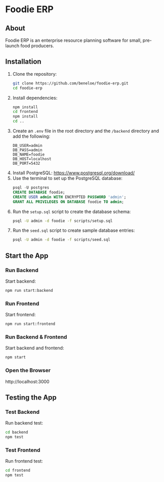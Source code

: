 # Foodie ERP

## About
Foodie ERP is an enterprise resource planning software for small, pre-launch food producers.

## Installation
1. Clone the repository:
    ```sh
    git clone https://github.com/beneloe/foodie-erp.git
    cd foodie-erp
    ```
2. Install dependencies:
    ```sh
    npm install
    cd frontend
    npm install
    cd ..
    ```
3. Create an `.env` file in the root directory and the `/backend` directory and add the following:
    ```env
    DB_USER=admin
    DB_PASS=admin
    DB_NAME=foodie
    DB_HOST=localhost
    DB_PORT=5432
    ```
4. Install PostgreSQL: https://www.postgresql.org/download/
5. Use the terminal to set up the PostgreSQL database:
    ```sql
    psql -U postgres
    CREATE DATABASE foodie;
    CREATE USER admin WITH ENCRYPTED PASSWORD 'admin';
    GRANT ALL PRIVILEGES ON DATABASE foodie TO admin;
    ```
6. Run the `setup.sql` script to create the database schema:
    ```sh
    psql -U admin -d foodie -f scripts/setup.sql
    ```
7. Run the `seed.sql` script to create sample database entries:
    ```sh
    psql -U admin -d foodie -f scripts/seed.sql
    ```

## Start the App

### Run Backend
Start backend:
```sh
npm run start:backend
```

### Run Frontend
Start frontend:
```sh
npm run start:frontend
```

### Run Backend & Frontend
Start backend and frontend:
```sh
npm start
```

### Open the Browser
http://localhost:3000

## Testing the App

### Test Backend
Run backend test:
```sh
cd backend
npm test
```

### Test Frontend
Run frontend test:
```sh
cd frontend
npm test
```
